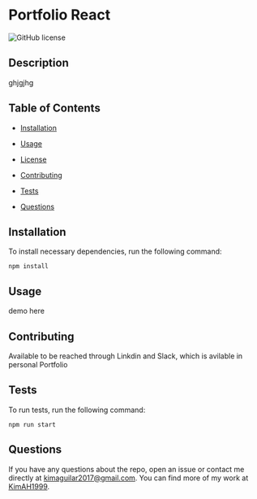 # Portfolio React
![GitHub license](https://img.shields.io/badge/license-MIT-blue.svg)

## Description

ghjgjhg

## Table of Contents 

* [Installation](#installation)

* [Usage](#usage)

* [License](#license)

* [Contributing](#contributing)

* [Tests](#tests)

* [Questions](#questions)

## Installation

To install necessary dependencies, run the following command:

```
npm install
```

## Usage

demo here
  
## Contributing

Available to be reached through Linkdin and Slack, which is avilable in personal Portfolio

## Tests

To run tests, run the following command:

```
npm run start
```

## Questions

If you have any questions about the repo, open an issue or contact me directly at kimaguilar2017@gmail.com. You can find more of my work at [KimAH1999](https://github.com/KimAH1999/).

